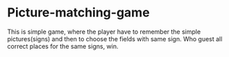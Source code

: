 # Picture-matching-game
This is simple game, where the player have to remember the simple pictures(signs) and then to choose the fields with same sign. Who guest all correct places for the same signs, win.
